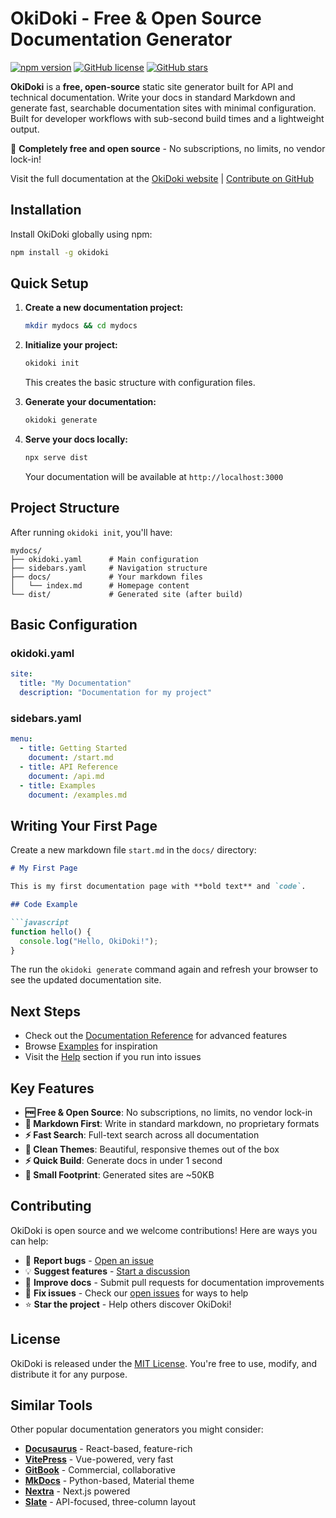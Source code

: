 # OkiDoki - Free & Open Source Documentation Generator

[![npm version](https://img.shields.io/npm/v/okidoki.svg)](https://www.npmjs.com/package/okidoki)
[![GitHub license](https://img.shields.io/github/license/jbeejones/okidoki.svg)](https://github.com/jbeejones/okidoki/blob/main/LICENSE)
[![GitHub stars](https://img.shields.io/github/stars/jbeejones/okidoki.svg)](https://github.com/jbeejones/okidoki/stargazers)

**OkiDoki** is a **free, open-source** static site generator built for API and technical documentation. Write your docs in standard Markdown and generate fast, searchable documentation sites with minimal configuration. Built for developer workflows with sub-second build times and a lightweight output.

🌟 **Completely free and open source** - No subscriptions, no limits, no vendor lock-in!

Visit the full documentation at the [OkiDoki website](https://jbeejones.github.io/okidoki-website) | [Contribute on GitHub](https://github.com/jbeejones/okidoki)

## Installation

Install OkiDoki globally using npm:

```bash
npm install -g okidoki
```
## Quick Setup

1. **Create a new documentation project:**
   ```bash
   mkdir mydocs && cd mydocs
   ```

2. **Initialize your project:**
   ```bash
   okidoki init
   ```
   This creates the basic structure with configuration files.

3. **Generate your documentation:**
   ```bash
   okidoki generate
   ```

4. **Serve your docs locally:**
   ```bash
   npx serve dist
   ```
   Your documentation will be available at `http://localhost:3000`


## Project Structure

After running `okidoki init`, you'll have:

```
mydocs/
├── okidoki.yaml      # Main configuration
├── sidebars.yaml     # Navigation structure
├── docs/             # Your markdown files
│   └── index.md      # Homepage content
└── dist/             # Generated site (after build)
```

## Basic Configuration

### okidoki.yaml
```yaml
site:
  title: "My Documentation"
  description: "Documentation for my project"
```

### sidebars.yaml
```yaml
menu:
  - title: Getting Started
    document: /start.md
  - title: API Reference
    document: /api.md
  - title: Examples
    document: /examples.md
```

## Writing Your First Page

Create a new markdown file `start.md` in the `docs/` directory:

```markdown
# My First Page

This is my first documentation page with **bold text** and `code`.

## Code Example

```javascript
function hello() {
  console.log("Hello, OkiDoki!");
}
```
The run the `okidoki generate` command again and refresh your browser to see the updated documentation site.

## Next Steps

- Check out the [Documentation Reference](https://jbeejones.github.io/okidoki-website/reference.html) for advanced features
- Browse [Examples](https://jbeejones.github.io/okidoki-website/markdown-examples.html) for inspiration  
- Visit the [Help](https://jbeejones.github.io/okidoki-website/help.html) section if you run into issues

## Key Features

- **🆓 Free & Open Source**: No subscriptions, no limits, no vendor lock-in
- **📝 Markdown First**: Write in standard markdown, no proprietary formats
- **⚡ Fast Search**: Full-text search across all documentation
- **🎨 Clean Themes**: Beautiful, responsive themes out of the box
- **⚡ Quick Build**: Generate docs in under 1 second
- **💾 Small Footprint**: Generated sites are ~50KB 

## Contributing

OkiDoki is open source and we welcome contributions! Here are ways you can help:

- 🐛 **Report bugs** - [Open an issue](https://github.com/jbeejones/okidoki/issues)
- 💡 **Suggest features** - [Start a discussion](https://github.com/jbeejones/okidoki/discussions) 
- 📝 **Improve docs** - Submit pull requests for documentation improvements
- 🔧 **Fix issues** - Check our [open issues](https://github.com/jbeejones/okidoki/issues) for ways to help
- ⭐ **Star the project** - Help others discover OkiDoki!

## License

OkiDoki is released under the [MIT License](https://github.com/jbeejones/okidoki/blob/main/LICENSE). You're free to use, modify, and distribute it for any purpose.

## Similar Tools

Other popular documentation generators you might consider:

- **[Docusaurus](https://docusaurus.io/)** - React-based, feature-rich
- **[VitePress](https://vitepress.dev/)** - Vue-powered, very fast
- **[GitBook](https://www.gitbook.com/)** - Commercial, collaborative
- **[MkDocs](https://www.mkdocs.org/)** - Python-based, Material theme
- **[Nextra](https://nextra.site/)** - Next.js powered
- **[Slate](https://slatedocs.github.io/slate/)** - API-focused, three-column layout